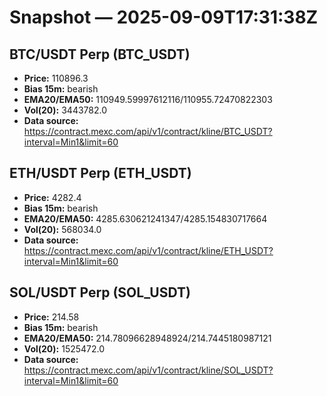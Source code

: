 # Snapshot — 2025-09-09T17:31:38Z

## BTC/USDT Perp (BTC_USDT)
- **Price:** 110896.3
- **Bias 15m:** bearish
- **EMA20/EMA50:** 110949.59997612116/110955.72470822303
- **Vol(20):** 3443782.0
- **Data source:** https://contract.mexc.com/api/v1/contract/kline/BTC_USDT?interval=Min1&limit=60

## ETH/USDT Perp (ETH_USDT)
- **Price:** 4282.4
- **Bias 15m:** bearish
- **EMA20/EMA50:** 4285.630621241347/4285.154830717664
- **Vol(20):** 568034.0
- **Data source:** https://contract.mexc.com/api/v1/contract/kline/ETH_USDT?interval=Min1&limit=60

## SOL/USDT Perp (SOL_USDT)
- **Price:** 214.58
- **Bias 15m:** bearish
- **EMA20/EMA50:** 214.78096628948924/214.7445180987121
- **Vol(20):** 1525472.0
- **Data source:** https://contract.mexc.com/api/v1/contract/kline/SOL_USDT?interval=Min1&limit=60
